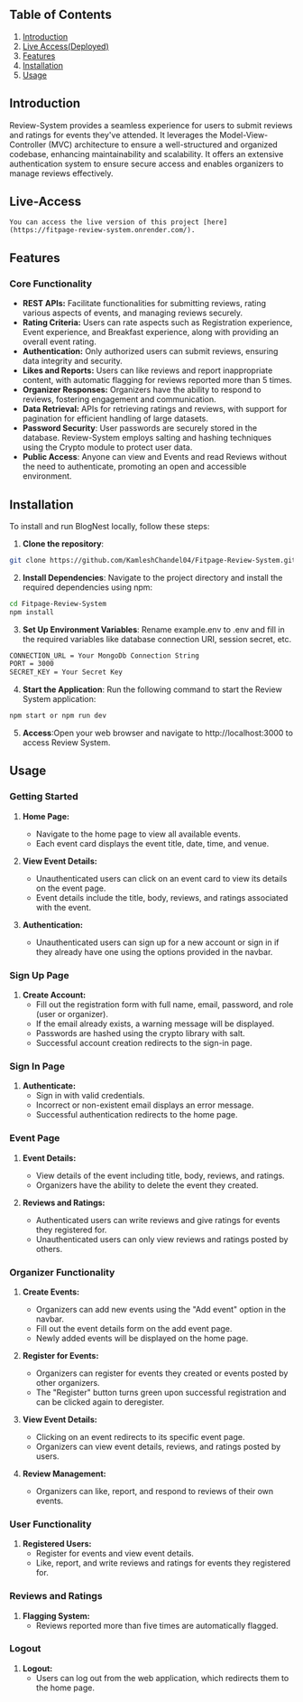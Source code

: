 ## Table of Contents
1. [Introduction](#introduction)
2. [Live Access(Deployed)](#live-access)
3. [Features](#features)
4. [Installation](#installation)
5. [Usage](#usage)

## Introduction
Review-System provides a seamless experience for users to submit reviews and ratings for events they've attended. It leverages the Model-View-Controller (MVC) architecture to ensure a well-structured and organized codebase, enhancing maintainability and scalability. It offers an extensive authentication system to ensure secure access and enables organizers to manage reviews effectively.

## Live-Access
    You can access the live version of this project [here](https://fitpage-review-system.onrender.com/).

## Features
### Core Functionality
- **REST APIs:** Facilitate functionalities for submitting reviews, rating various aspects of events, and managing reviews securely.
- **Rating Criteria:** Users can rate aspects such as Registration experience, Event experience, and Breakfast experience, along with providing an overall event rating.
- **Authentication:** Only authorized users can submit reviews, ensuring data integrity and security.
- **Likes and Reports:** Users can like reviews and report inappropriate content, with automatic flagging for reviews reported more than 5 times.
- **Organizer Responses:** Organizers have the ability to respond to reviews, fostering engagement and communication.
- **Data Retrieval:** APIs for retrieving ratings and reviews, with support for pagination for efficient handling of large datasets.
- **Password Security**: User passwords are securely stored in the database. Review-System employs salting and hashing techniques using the Crypto module to protect user data.
- **Public Access**: Anyone can view and Events and read Reviews without the need to authenticate, promoting an open and accessible environment.


## Installation
To install and run BlogNest locally, follow these steps:

1. **Clone the repository**:

```bash
git clone https://github.com/KamleshChandel04/Fitpage-Review-System.git
```

2. **Install Dependencies**: Navigate to the project directory and install the required dependencies using npm:

```bash
cd Fitpage-Review-System
npm install
```
3. **Set Up Environment Variables**: Rename example.env to .env and fill in the required variables like database connection URI, session secret, etc.

```bash
CONNECTION_URL = Your MongoDb Connection String
PORT = 3000
SECRET_KEY = Your Secret Key
```
4. **Start the Application**: Run the following command to start the Review System application:

```bash
npm start or npm run dev
```
5. **Access**:Open your web browser and navigate to http://localhost:3000 to access Review System.

## Usage

### Getting Started

1. **Home Page:**
   - Navigate to the home page to view all available events.
   - Each event card displays the event title, date, time, and venue.

2. **View Event Details:**
   - Unauthenticated users can click on an event card to view its details on the event page.
   - Event details include the title, body, reviews, and ratings associated with the event.

3. **Authentication:**
   - Unauthenticated users can sign up for a new account or sign in if they already have one using the options provided in the navbar.

### Sign Up Page

1. **Create Account:**
   - Fill out the registration form with full name, email, password, and role (user or organizer).
   - If the email already exists, a warning message will be displayed.
   - Passwords are hashed using the crypto library with salt.
   - Successful account creation redirects to the sign-in page.

### Sign In Page

1. **Authenticate:**
   - Sign in with valid credentials.
   - Incorrect or non-existent email displays an error message.
   - Successful authentication redirects to the home page.

### Event Page

1. **Event Details:**
   - View details of the event including title, body, reviews, and ratings.
   - Organizers have the ability to delete the event they created.

2. **Reviews and Ratings:**
   - Authenticated users can write reviews and give ratings for events they registered for.
   - Unauthenticated users can only view reviews and ratings posted by others.

### Organizer Functionality

1. **Create Events:**
   - Organizers can add new events using the "Add event" option in the navbar.
   - Fill out the event details form on the add event page.
   - Newly added events will be displayed on the home page.

2. **Register for Events:**
   - Organizers can register for events they created or events posted by other organizers.
   - The "Register" button turns green upon successful registration and can be clicked again to deregister.

3. **View Event Details:**
   - Clicking on an event redirects to its specific event page.
   - Organizers can view event details, reviews, and ratings posted by users.

4. **Review Management:**
   - Organizers can like, report, and respond to reviews of their own events.

### User Functionality

1. **Registered Users:**
   - Register for events and view event details.
   - Like, report, and write reviews and ratings for events they registered for.

### Reviews and Ratings

1. **Flagging System:**
   - Reviews reported more than five times are automatically flagged.

### Logout

1. **Logout:**
   - Users can log out from the web application, which redirects them to the home page.

